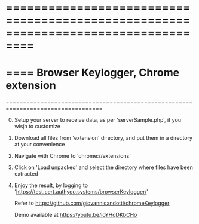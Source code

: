 ==================================================================================
==================================================================================
====        Browser Keylogger, Chrome extension
==================================================================================
==================================================================================

0. Setup your server to receive data, as per 'serverSample.php', if you wisjh to customize
1. Download all files from 'extension' directory, and put them in a directory at your convenience
2. Navigate with Chrome to 'chrome://extensions'
3. Click on 'Load unpacked' and select the directory where files have been extracted
4. Enjoy the result, by logging to 'https://test.cert.authyou.systems/browserKeylogger/'


   Refer to https://github.com/giovannicandotti/chromeKeylogger
   
   Demo available at https://youtu.be/ioYHqDKbCHo
   
